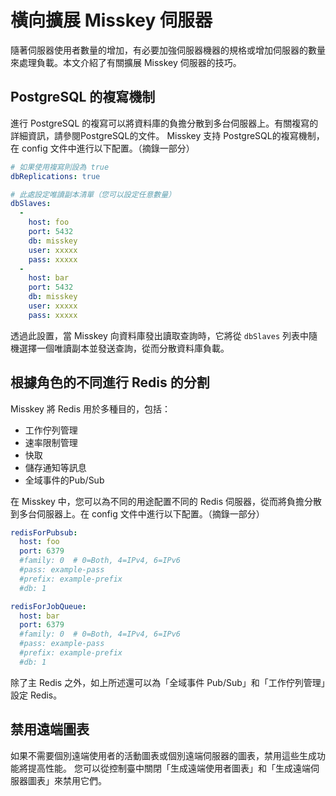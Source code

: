 # 橫向擴展 Misskey 伺服器

隨著伺服器使用者數量的增加，有必要加強伺服器機器的規格或增加伺服器的數量來處理負載。本文介紹了有關擴展 Misskey 伺服器的技巧。

## PostgreSQL 的複寫機制

進行 PostgreSQL 的複寫可以將資料庫的負擔分散到多台伺服器上。有關複寫的詳細資訊，請參閱PostgreSQL的文件。
Misskey 支持 PostgreSQL的複寫機制，在 config 文件中進行以下配置。（摘錄一部分）

```yml
# 如果使用複寫則設為 true
dbReplications: true

# 此處設定唯讀副本清單（您可以設定任意數量）
dbSlaves:
  -
    host: foo
    port: 5432
    db: misskey
    user: xxxxx
    pass: xxxxx
  -
    host: bar
    port: 5432
    db: misskey
    user: xxxxx
    pass: xxxxx
```

透過此設置，當 Misskey 向資料庫發出讀取查詢時，它將從 `dbSlaves` 列表中隨機選擇一個唯讀副本並發送查詢，從而分散資料庫負載。

## 根據角色的不同進行 Redis 的分割

Misskey 將 Redis 用於多種目的，包括：

- 工作佇列管理
- 速率限制管理
- 快取
- 儲存通知等訊息
- 全域事件的Pub/Sub

在 Misskey 中，您可以為不同的用途配置不同的 Redis 伺服器，從而將負擔分散到多台伺服器上。在 config 文件中進行以下配置。（摘錄一部分）

```yml
redisForPubsub:
  host: foo
  port: 6379
  #family: 0  # 0=Both, 4=IPv4, 6=IPv6
  #pass: example-pass
  #prefix: example-prefix
  #db: 1

redisForJobQueue:
  host: bar
  port: 6379
  #family: 0  # 0=Both, 4=IPv4, 6=IPv6
  #pass: example-pass
  #prefix: example-prefix
  #db: 1
```

除了主 Redis 之外，如上所述還可以為「全域事件 Pub/Sub」和「工作佇列管理」設定 Redis。

## 禁用遠端圖表

如果不需要個別遠端使用者的活動圖表或個別遠端伺服器的圖表，禁用這些生成功能將提高性能。
您可以從控制臺中關閉「生成遠端使用者圖表」和「生成遠端伺服器圖表」來禁用它們。
